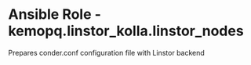 # Ansible Role - kemopq.linstor_kolla.linstor_nodes

Prepares conder.conf configuration file with Linstor backend
